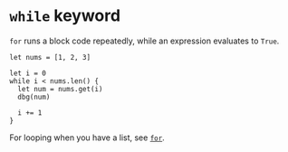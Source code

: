 # `while` keyword

`for` runs a block code repeatedly, while an expression evaluates to
`True`.

```
let nums = [1, 2, 3]

let i = 0
while i < nums.len() {
  let num = nums.get(i)
  dbg(num)
  
  i += 1
}
```

For looping when you have a list, see
[`for`](keyword:for.html).
